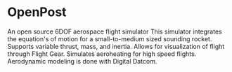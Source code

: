 # OpenPost
An open source 6DOF aerospace flight simulator
This simulator integrates the equation's of motion for a small-to-medium sized sounding rocket. 
Supports variable thrust, mass, and inertia.
Allows for visualization of flight through Flight Gear.
Simulates aeroheating for high speed flights.
Aerodynamic modeling is done with Digital Datcom.
